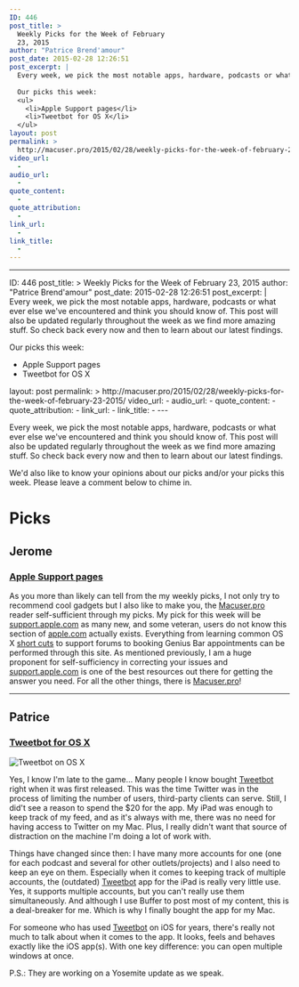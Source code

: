 ```yaml
---
ID: 446
post_title: >
  Weekly Picks for the Week of February
  23, 2015
author: "Patrice Brend'amour"
post_date: 2015-02-28 12:26:51
post_excerpt: |
  Every week, we pick the most notable apps, hardware, podcasts or what ever else we've encountered and think you should know of. This post will also be updated regularly throughout the week as we find more amazing stuff. So check back every now and then to learn about our latest findings.
  
  Our picks this week:
  <ul>
  	<li>Apple Support pages</li>
  	<li>Tweetbot for OS X</li>
  </ul>
layout: post
permalink: >
  http://macuser.pro/2015/02/28/weekly-picks-for-the-week-of-february-23-2015/
video_url:
  - 
audio_url:
  - 
quote_content:
  - 
quote_attribution:
  - 
link_url:
  - 
link_title:
  - 
---
```

---
ID: 446
post_title: >
  Weekly Picks for the Week of February
  23, 2015
author: "Patrice Brend'amour"
post_date: 2015-02-28 12:26:51
post_excerpt: |
  Every week, we pick the most notable apps, hardware, podcasts or what ever else we've encountered and think you should know of. This post will also be updated regularly throughout the week as we find more amazing stuff. So check back every now and then to learn about our latest findings.
  
  Our picks this week:
  <ul>
  	<li>Apple Support pages</li>
  	<li>Tweetbot for OS X</li>
  </ul>
layout: post
permalink: >
  http://macuser.pro/2015/02/28/weekly-picks-for-the-week-of-february-23-2015/
video_url:
  - 
audio_url:
  - 
quote_content:
  - 
quote_attribution:
  - 
link_url:
  - 
link_title:
  - 
---

Every week, we pick the most notable apps, hardware, podcasts or what ever else we've encountered and think you should know of. This post will also be updated regularly throughout the week as we find more amazing stuff. So check back every now and then to learn about our latest findings.

We'd also like to know your opinions about our picks and/or your picks this week. Please leave a comment below to chime in.

# Picks
## Jerome 
### [Apple Support pages][1]

As you more than likely can tell from the my weekly picks, I not only try to recommend cool gadgets but I also like to make you, the [Macuser.pro][2] reader self-sufficient through my picks.  My pick for this week will be [support.apple.com][1] as many new, and some veteran, users do not know this section of [apple.com][3] actually exists.  Everything from learning common OS X [short cuts][4] to support forums to booking Genius Bar appointments can be performed through this site.  As mentioned previously, I am a huge proponent for self-sufficiency in correcting your issues and [support.apple.com][1] is one of the best resources out there for getting the answer you need.  For all the other things, there is [Macuser.pro][2]!  


***

## Patrice
### [Tweetbot for OS X][tbo]
![Tweetbot on OS X][tboIMG]

Yes, I know I'm late to the game... Many people I know bought [Tweetbot][tbo] right when it was first released. This was the time Twitter was in the process of limiting the number of users, third-party clients can serve. Still, I did't see a reason to spend the $20 for the app. My iPad was enough to keep track of my feed, and as it's always with me, there was no need for having access to Twitter on my Mac. Plus, I really didn't want that source of distraction on the machine I'm doing a lot of work with.

Things have changed since then: I have many more accounts for one (one for each podcast and several for other outlets/projects) and I also need to keep an eye on them. Especially when it comes to keeping track of multiple accounts, the (outdated) [Tweetbot][tboi] app for the iPad is really very little use. Yes, it supports multiple accounts, but you can't really use them simultaneously. And although I use Buffer to post most of my content, this is a deal-breaker for me. Which is why I finally bought the app for my Mac.

For someone who has used [Tweetbot][tboweb] on iOS for years, there's really not much to talk about when it comes to the app. It looks, feels and behaves exactly like the iOS app(s). With one key difference: you can open multiple windows at once. 

P.S.: They are working on a Yosemite update as we speak.

[1]: http://support.apple.com "Apple's support webpage"
[2]: http://macuser.pro "Professional Apple Users Academy"
[3]: http://www.apple.com "apple's website"
[4]: http://support.apple.com/en-us/HT201236 "short cuts for Mac OS X link"

[tbo]: https://itunes.apple.com/us/app/tweetbot-for-twitter/id557168941?mt=12&amp;uo=4&amp;at=1l3vb3F
[tboi]: https://itunes.apple.com/us/app/tweetbot-3-for-twitter.-elegant/id722294701?mt=8&amp;uo=4&amp;at=1l3vb3F
[tboweb]: http://tapbots.com/software/tweetbot/
[tboIMG]: http://macuser.pro/wp-content/uploads/2015/02/tweetbot_osx.png
